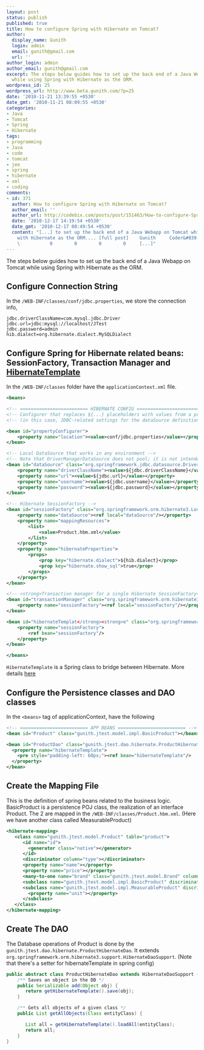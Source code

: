 ```yaml
---
layout: post
status: publish
published: true
title: How to configure Spring with Hibernate on Tomcat?
author:
  display_name: Gunith
  login: admin
  email: gunith@gmail.com
  url: ''
author_login: admin
author_email: gunith@gmail.com
excerpt: The steps below guides how to set up the back end of a Java Webapp on Tomcat
  while using Spring with Hibernate as the ORM.
wordpress_id: 25
wordpress_url: http://www.beta.gunith.com/?p=25
date: '2010-11-21 13:39:55 +0530'
date_gmt: '2010-11-21 08:09:55 +0530'
categories:
- Java
- Tomcat
- Spring
- Hibernate
tags:
- programming
- Java
- code
- tomcat
- jee
- spring
- hibernate
- xml
- coding
comments:
- id: 371
  author: How to configure Spring with Hibernate on Tomcat?
  author_email: ''
  author_url: http://codebix.com/posts/post/151463/How-to-configure-Spring-with-Hibernate-on-Tomcat
  date: '2010-12-17 14:19:54 +0530'
  date_gmt: '2010-12-17 08:49:54 +0530'
  content: "[...] to set up the back end of a Java Webapp on Tomcat while using Spring
    with Hibernate as the ORM.... [full post]    Gunith     Coder&#039;s Block   hibernatejavaspringtomcat
    \           0        0        0        0     [...]"
---
```

The steps below guides how to set up the back end of a Java Webapp on Tomcat while using Spring with Hibernate as the ORM.

## Configure Connection String

In the `/WEB-INF/classes/conf/jdbc.properties`, we store the connection info,

```
jdbc.driverClassName=com.mysql.jdbc.Driver
jdbc.url=jdbc:mysql://localhost/JTest
jdbc.password=admin
hib.dialect=org.hibernate.dialect.MySQLDialect
```

## Configure Spring for Hibernate related beans: SessionFactory, Transaction Manager and [HibernateTemplate](http://static.springsource.org/spring/docs/2.5.6/api/org/springframework/orm/hibernate3/HibernateTemplate.html)

In the `/WEB-INF/classes` folder have the `applicationContext.xml` file.

```xml
<beans>

<!-- ========================= HIBERNATE CONFIG ========================= -->
<!-- Configurer that replaces ${...} placeholders with values from a properties file -->
<!-- (in this case, JDBC-related settings for the dataSource definition below) -->

<bean id="propertyConfigurer">
    <property name="location"><value>conf/jdbc.properties</value></property>
</bean>

<!-- Local DataSource that works in any environment -->
<!-- Note that DriverManagerDataSource does not pool; it is not intended for production -->
<bean id="dataSource" class="org.springframework.jdbc.datasource.DriverManagerDataSource">
    <property name="driverClassName"><value>${jdbc.driverClassName}</value></property>
    <property name="url"><value>${jdbc.url}</value></property>
    <property name="username"><value>${jdbc.username}</value></property>
    <property name="password"><value>${jdbc.password}</value></property>
</bean>

<!-- Hibernate SessionFactory -->
<bean id="sessionFactory" class="org.springframework.orm.hibernate3.LocalSessionFactoryBean">
    <property name="dataSource"><ref local="dataSource"/></property>
    <property name="mappingResources">
        <list>
            <value>Product.hbm.xml</value>
        </list>
    </property>
    <property name="hibernateProperties">
        <props>
            <prop key="hibernate.dialect">${hib.dialect}</prop>
            <prop key="hibernate.show_sql">true</prop>
        </props>
    </property>
</bean>

<!-- <strong>Transaction manager for a single Hibernate SessionFactory</strong> (alternative to JTA) -->
<bean id="transactionManager" class="org.springframework.orm.hibernate3.HibernateTransactionManager">
    <property name="sessionFactory"><ref local="sessionFactory"/></property>
</bean>

<bean id="hibernateTemplat</strong><strong>e" class="org.springframework.orm.hibernate3.HibernateTemplate">
    <property name="sessionFactory">
        <ref bean="sessionFactory"/>
    </property>
</bean>

</beans>
```

`HibernateTemplate` is a Spring class to bridge between Hibernate. More details [here](http://www.packtpub.com/article/data-access-using-spring-framework-hibernate-template)


## Configure the Persistence classes and DAO classes

In the `<beans>` tag of applicationContext, have the following

```xml
<!-- ========================= APP BEANS ========================= -->
<bean id="Product" class="gunith.jtest.model.impl.BasicProduct"></bean>

<bean id="ProductDao" class="gunith.jtest.dao.hibernate.ProductHibernateDao">
  <property name="hibernateTemplate">
    <pre style="padding-left: 60px;"><ref bean="hibernateTemplate"/>
  </property>
</bean>
```

## Create the Mapping File

This is the definition of spring beans related to the business logic. BasicProduct is a persistence POJ class, the realization of an interface Product. The 2 are mapped in the `/WEB-INF/classes/Product.hbm.xml`. (Here we have another class called MeasurableProduct)

```xml
<hibernate-mapping>
   <class name="gunith.jtest.model.Product" table="product">
      <id name="id">
        <generator class="native"></generator>
      </id>
      <discriminator column="type"></discriminator>
      <property name="name"></property>
      <property name="price"></property>
      <many-to-one name="brand" class="gunith.jtest.model.Brand" column="brand_id" lazy="false"></many-to-one>
      <subclass name="gunith.jtest.model.impl.BasicProduct" discriminator-value="0"></subclass>
      <subclass name="gunith.jtest.model.impl.MeasurableProduct" discriminator-value="1">
        <property name="unit"></property>
      </subclass>
   </class>
</hibernate-mapping>
```

## Create The DAO

The Database operations of Product is done by the `gunith.jtest.dao.hibernate.ProductHibernateDao`.  It extends `org.springframework.orm.hibernate3.support.HibernateDaoSupport`. (Note that there's a setter for hibernateTemplate in spring config)

```java
public abstract class ProductHibernateDao extends HibernateDaoSupport {
    /** Saves an object in the DB */
    public Serializable add(Object obj) {
       return getHibernateTemplate().save(obj);
    }

    /** Gets all objects of a given class */
    public List getAllObjects(Class entityClass) {

       List all = getHibernateTemplate().loadAll(entityClass);
       return all;
    }
}
```
